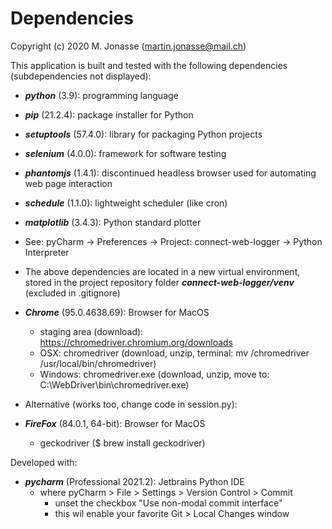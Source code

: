 # Dependencies
Copyright (c) 2020 M. Jonasse (martin.jonasse@mail.ch)

This application is built and tested with the following dependencies (subdependencies not displayed):

- ***python*** (3.9): programming language
- ***pip*** (21.2.4): package installer for Python
- ***setuptools*** (57.4.0): library for packaging Python projects
- ***selenium*** (4.0.0): framework for software testing
- ***phantomjs*** (1.4.1): discontinued headless browser used for automating web page interaction
- ***schedule*** (1.1.0): lightweight scheduler (like cron)
- ***matplotlib*** (3.4.3): Python standard plotter

- See: pyCharm -> Preferences -> Project: connect-web-logger -> Python Interpreter
- The above dependencies are located in a new virtual environment, stored in the project repository folder ***connect-web-logger/venv*** (excluded in .gitignore)

- ***Chrome*** (95.0.4638.69): Browser for MacOS
  - staging area (download): https://chromedriver.chromium.org/downloads
  - OSX: chromedriver (download, unzip, terminal: mv <path>/chromedriver /usr/local/bin/chromedriver)
  - Windows: chromedriver.exe (download, unzip, move to: C:\WebDriver\bin\chromedriver.exe)

- Alternative (works too, change code in session.py):
- ***FireFox*** (84.0.1, 64-bit): Browser for MacOS 
  - geckodriver ($ brew install geckodriver)

Developed with:

- ***pycharm*** (Professional 2021.2): Jetbrains Python IDE 
  - where pyCharm > File > Settings > Version Control > Commit
    - unset the checkbox "Use non-modal commit interface"
    - this wil enable your favorite Git > Local Changes window
